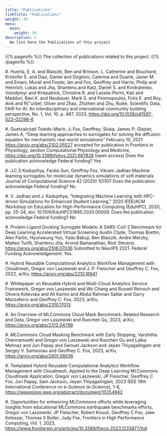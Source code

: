 ```yaml
---
title: "Publications"
linkTitle: "Publications"
weight: 30
menu:
  main:
    weight: 30
description: >
  We list here the Publications of this project
---
```


{{% pageinfo %}}
The collection of publications related to this project.
{{% /pageinfo %}}



#. Huerta, E. A. and Blaiszik, Ben and Brinson, L. Catherine and
   Bouchard, Kristofer E. and Diaz, Daniel and Doglioni, 
   Caterina and Duarte, Javier M. and Emani, Murali and 
   Foster, Ian and Fox, Geoffrey and Harris, Philip and Heinrich,
   Lukas and Jha, Shantenu and Katz, Daniel S. and
   Kindratenko, Volodymyr and Kirkpatrick, Christine
   R. and Lassila-Perini, Kati and Madduri, Ravi K. and
   Neubauer, Mark S. and Psomopoulos, Fotis E. and Roy,
   Avik and R{\"u}bel, Oliver and Zhao, Zhizhen and
   Zhu, Ruike, Scientific Data, FAIR for AI: An
   interdisciplinary and international community
   building perspective,  No. 1, Vol. 10. p. 487,
   2023,  <https://doi.org/10.1038/s41597-023-02298-6>

#. Quetzalcóatl Toledo-Marín, J; Fox, Geoffrey; Sluka, James P; 
   Glazier, James A, “Deep learning approaches to surrogates for
   solving the diffusion equation for mechanistic real-world
   simulations” February 10, 2021 https://arxiv.org/abs/2102.05527
   accepted for publication in Frontiers in Physiology, section
   Computational Physiology and Medicine,
   https://doi.org/10.3389/fphys.2021.667828 (open access) Does the
   publication acknowledge Federal funding? Yes

#. J.C.S Kadupitiya, Fanbo Sun, Geoffrey Fox, Vikram Jadhao
   Machine learning surrogates for molecular dynamics simulations of
   soft materials Journal of Computational Science 42 (2020) 101107
   Does the publication acknowledge Federal funding? No

#. V. Jadhao and J. Kadupitiya, "Integrating Machine Learning with
   HPC-driven Simulations for Enhanced Student Learning," 2020
   IEEE/ACM Workshop on Education for High-Performance Computing
   (EduHPC), 2020, pp. 25-34, doi: 10.1109/EduHPC51895.2020.00009.
   Does the publication acknowledge Federal funding? No

#. Protein-Ligand Docking Surrogate Models: A SARS-CoV-2 Benchmark 
   for Deep Learning Accelerated Virtual Screening Austin Clyde,
   Thomas Brettin, Alex Partin, Hyunseung Yoo, Yadu Babuji, Ben
   Blaiszik, Andre Merzky, Matteo Turilli, Shantenu Jha, Arvind
   Ramanathan, Rick Stevens https://arxiv.org/abs/2106.07036 Submitted
   to NeuriPS 2021. Federal Funding Acknowledgement: Yes.  

#. Hybrid Reusable Computational Analytics Workflow Management with Cloudmesh, 
   Gregor von Laszewski and J. P. Fleischer and Geoffrey C. Fox, 2022,
   arXiv, <https://arxiv.org/abs/2210.16941>

#. Whitepaper on Reusable Hybrid and Multi-Cloud Analytics Service Framework, 
   Gregor von Laszewski and Wo Chang and Russell Reinsch and
   Olivera Kotevska and Ali Karimi and Abdul Rahman Sattar and
   Garry Mazzaferro and Geoffrey C. Fox, 2023, arXiv,
   <https://arxiv.org/abs/2310.17013>

#. An Overview of MLCommons Cloud Mask Benchmark: Related Research and Data, 
   Gregor von Laszewski and Ruochen Gu, 2023, arXiv,
   <https://arxiv.org/abs/2312.04799>

#. MLCommons Cloud Masking Benchmark with Early Stopping, 
   Varshitha Chennamsetti and Gregor von Laszewski and Ruochen Gu and
   Laiba Mehnaz and Juri Papay and Samuel Jackson and Jeyan
   Thiyagalingam and Sergey V. Samsonau and Geoffrey C. Fox, 2023,
   arXiv, <https://arxiv.org/abs/2401.08636>

#. Templated Hybrid Reusable Computational Analytics Workflow
   Management with Cloudmesh, Applied to the Deep Learning MLCommons
   Cloudmask Application, 
   Gregor von Laszewski, JP Fleischer, Geoffrey C Fox, Juri Papay, Sam
   Jackson, Jeyan Thiyagalingam, 2023 IEEE 19th International
   Conference on e-Science (e-Science), 1-6,
   <https://ieeexplore.ieee.org/abstract/document/10254942>
   
#. Opportunities for enhancing MLCommons efforts while leveraging
   insights from educational MLCommons earthquake benchmarks efforts,
   Gregor von Laszewski, JP Fleischer, Robert Knuuti, Geoffrey C Fox,
   Jake Kolessar, Thomas S Butler, Judy Fox, Frontiers in High
   Performance Computing, Vol. 1, 2023,
   <https://www.frontiersin.org/articles/10.3389/fhpcp.2023.1233877/full>
